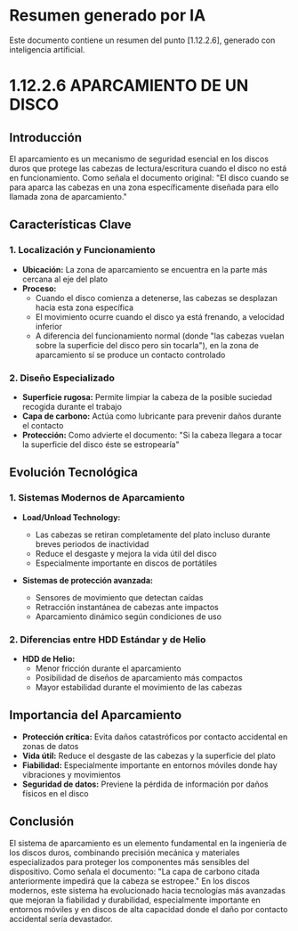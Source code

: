 # Resumen generado por IA

Este documento contiene un resumen del punto [1.12.2.6], generado con inteligencia artificial.

# 1.12.2.6 APARCAMIENTO DE UN DISCO

## Introducción

El aparcamiento es un mecanismo de seguridad esencial en los discos duros que protege las cabezas de lectura/escritura cuando el disco no está en funcionamiento. Como señala el documento original: "El disco cuando se para aparca las cabezas en una zona específicamente diseñada para ello llamada zona de aparcamiento."

## Características Clave

### 1. Localización y Funcionamiento

- **Ubicación:** La zona de aparcamiento se encuentra en la parte más cercana al eje del plato
- **Proceso:** 
  - Cuando el disco comienza a detenerse, las cabezas se desplazan hacia esta zona específica
  - El movimiento ocurre cuando el disco ya está frenando, a velocidad inferior
  - A diferencia del funcionamiento normal (donde "las cabezas vuelan sobre la superficie del disco pero sin tocarla"), en la zona de aparcamiento sí se produce un contacto controlado

### 2. Diseño Especializado

- **Superficie rugosa:** Permite limpiar la cabeza de la posible suciedad recogida durante el trabajo
- **Capa de carbono:** Actúa como lubricante para prevenir daños durante el contacto
- **Protección:** Como advierte el documento: "Si la cabeza llegara a tocar la superficie del disco éste se estropearía"

## Evolución Tecnológica

### 1. Sistemas Modernos de Aparcamiento

- **Load/Unload Technology:** 
  - Las cabezas se retiran completamente del plato incluso durante breves periodos de inactividad
  - Reduce el desgaste y mejora la vida útil del disco
  - Especialmente importante en discos de portátiles

- **Sistemas de protección avanzada:**
  - Sensores de movimiento que detectan caídas
  - Retracción instantánea de cabezas ante impactos
  - Aparcamiento dinámico según condiciones de uso

### 2. Diferencias entre HDD Estándar y de Helio

- **HDD de Helio:** 
  - Menor fricción durante el aparcamiento
  - Posibilidad de diseños de aparcamiento más compactos
  - Mayor estabilidad durante el movimiento de las cabezas

## Importancia del Aparcamiento

- **Protección crítica:** Evita daños catastróficos por contacto accidental en zonas de datos
- **Vida útil:** Reduce el desgaste de las cabezas y la superficie del plato
- **Fiabilidad:** Especialmente importante en entornos móviles donde hay vibraciones y movimientos
- **Seguridad de datos:** Previene la pérdida de información por daños físicos en el disco

## Conclusión

El sistema de aparcamiento es un elemento fundamental en la ingeniería de los discos duros, combinando precisión mecánica y materiales especializados para proteger los componentes más sensibles del dispositivo. Como señala el documento: "La capa de carbono citada anteriormente impedirá que la cabeza se estropee." En los discos modernos, este sistema ha evolucionado hacia tecnologías más avanzadas que mejoran la fiabilidad y durabilidad, especialmente importante en entornos móviles y en discos de alta capacidad donde el daño por contacto accidental sería devastador.
